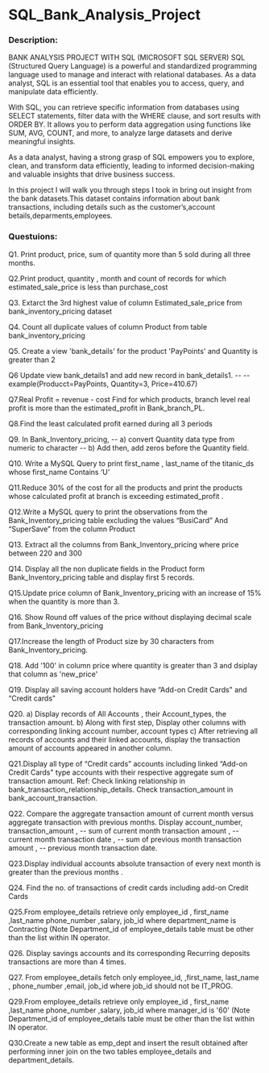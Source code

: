 # SQL_Bank_Analysis_Project

### Description:
BANK ANALYSIS PROJECT WITH SQL (MICROSOFT SQL SERVER)
SQL (Structured Query Language) is a powerful and standardized programming language used to manage and interact with relational databases. As a data analyst, SQL is an essential tool that enables you to access, query, and manipulate data efficiently.

With SQL, you can retrieve specific information from databases using SELECT statements, filter data with the WHERE clause, and sort results with ORDER BY. It allows you to perform data aggregation using functions like SUM, AVG, COUNT, and more, to analyze large datasets and derive meaningful insights.

As a data analyst, having a strong grasp of SQL empowers you to explore, clean, and transform data efficiently, leading to informed decision-making and valuable insights that drive business success.

In this project I will walk you through steps I took in bring out insight from the bank datasets.This dataset contains information about bank transactions, including details such as the customer’s,account betails,deparments,employees.

### Questuions:

Q1. Print product, price, sum of quantity more than 5 sold during all three months.  

Q2.Print product, quantity , month and count of records for which estimated_sale_price is less than purchase_cost

Q3. Extarct the 3rd highest value of column Estimated_sale_price from bank_inventory_pricing dataset

Q4. Count all duplicate values of column Product from table bank_inventory_pricing

Q5. Create a view 'bank_details' for the product 'PayPoints' and Quantity is greater than 2 

Q6 Update view bank_details1 and add new record in bank_details1.
-- --example(Producct=PayPoints, Quantity=3, Price=410.67)

Q7.Real Profit = revenue - cost  Find for which products, branch level real profit is more than the estimated_profit in Bank_branch_PL.

Q8.Find the least calculated profit earned during all 3 periods

Q9. In Bank_Inventory_pricing, 
-- a) convert Quantity data type from numeric to character 
-- b) Add then, add zeros before the Quantity field.  

Q10. Write a MySQL Query to print first_name , last_name of the titanic_ds whose first_name Contains ‘U’

Q11.Reduce 30% of the cost for all the products and print the products whose  calculated profit at branch is exceeding estimated_profit .

Q12.Write a MySQL query to print the observations from the Bank_Inventory_pricing table excluding the values “BusiCard” And “SuperSave” from the column Product

Q13. Extract all the columns from Bank_Inventory_pricing where price between 220 and 300

Q14. Display all the non duplicate fields in the Product form Bank_Inventory_pricing table and display first 5 records.

Q15.Update price column of Bank_Inventory_pricing with an increase of 15%  when the quantity is more than 3.

Q16. Show Round off values of the price without displaying decimal scale from Bank_Inventory_pricing

Q17.Increase the length of Product size by 30 characters from Bank_Inventory_pricing.

Q18. Add '100' in column price where quantity is greater than 3 and dsiplay that column as 'new_price' 

Q19. Display all saving account holders have “Add-on Credit Cards" and “Credit cards" 

Q20.
a) Display records of All Accounts , their Account_types, the transaction amount.
b) Along with first step, Display other columns with corresponding linking account number, account types 
c) After retrieving all records of accounts and their linked accounts, display the  transaction amount of accounts appeared  in another column.

Q21.Display all type of “Credit cards”  accounts including linked “Add-on Credit Cards" 
type accounts with their respective aggregate sum of transaction amount. 
Ref: Check linking relationship in bank_transaction_relationship_details.
Check transaction_amount in bank_account_transaction. 

Q22. Compare the aggregate transaction amount of current month versus aggregate transaction with previous months.
Display account_number, transaction_amount , 
-- sum of current month transaction amount ,
-- current month transaction date , 
-- sum of previous month transaction amount , 
-- previous month transaction date.

Q23.Display individual accounts absolute transaction of every next  month is greater than the previous months .

Q24. Find the no. of transactions of credit cards including add-on Credit Cards
    
Q25.From employee_details retrieve only employee_id , first_name ,last_name phone_number ,salary, job_id where department_name is Contracting (Note
Department_id of employee_details table must be other than the list within IN operator.
    
Q26. Display savings accounts and its corresponding Recurring deposits transactions are more than 4 times.

Q27. From employee_details fetch only employee_id, ,first_name, last_name , phone_number ,email, job_id where job_id should not be IT_PROG.

Q29.From employee_details retrieve only employee_id , first_name ,last_name phone_number ,salary, job_id where manager_id is '60' (Note
Department_id of employee_details table must be other than the list within IN operator.

Q30.Create a new table as emp_dept and insert the result obtained after performing inner join on the two tables employee_details and department_details.
